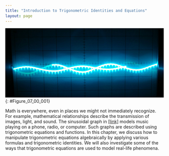 ```yaml
---
title: "Introduction to Trigonometric Identities and Equations"
layout: page
---
```



<?cnx.eoc class="key-equations" title="Key Equations"?>

<?cnx.eoc class="key-concepts" title="Key Concepts"?>

<?cnx.eoc class="review-exercises" title="Review Exercises"?>

<?cnx.eoc class="practice-test" title="Practice Test"?>

 ![](../resources/CNX_Precalc_Figure_07_00_001_CAT.jpg "A sine wave models disturbance. (credit: modification of work by Mikael Altemark, Flickr)."){: #Figure_07_00_001}

Math is everywhere, even in places we might not immediately recognize. For example, mathematical relationships describe the transmission of images, light, and sound. The sinusoidal graph in [\[link\]](#Figure_07_00_001) models music playing on a phone, radio, or computer. Such graphs are described using trigonometric equations and functions. In this chapter, we discuss how to manipulate trigonometric equations algebraically by applying various formulas and trigonometric identities. We will also investigate some of the ways that trigonometric equations are used to model real-life phenomena.

